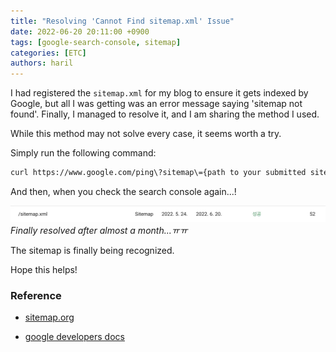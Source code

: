 ```yaml
---
title: "Resolving 'Cannot Find sitemap.xml' Issue"
date: 2022-06-20 20:11:00 +0900
tags: [google-search-console, sitemap]
categories: [ETC]
authors: haril
---
```


I had registered the `sitemap.xml` for my blog to ensure it gets indexed by Google, but all I was getting was an error message saying 'sitemap not found'. Finally, I managed to resolve it, and I am sharing the method I used.

While this method may not solve every case, it seems worth a try.

Simply run the following command:

```bash
curl https://www.google.com/ping\?sitemap\={path to your submitted sitemap}
```

And then, when you check the search console again...!

![sitemap-success](./sitemap-success.webp)
_Finally resolved after almost a month...ㅠㅠ_

The sitemap is finally being recognized.

Hope this helps!

### Reference

- [sitemap.org](https://www.sitemaps.org/protocol.html#submit_ping)

- [google developers docs](https://developers.google.com/search/docs/advanced/sitemaps/build-sitemap?hl=ko)